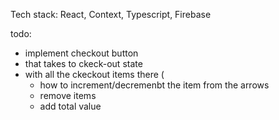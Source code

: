 Tech stack:
React, Context, Typescript, Firebase

todo:

- implement checkout button
- that takes to ckeck-out state
- with all the ckeckout items there (
    - how to increment/decremenbt the item from the arrows
    - remove items
    - add total value